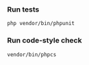 


### Run tests
```
php vendor/bin/phpunit
```


### Run code-style check


```
vendor/bin/phpcs
```